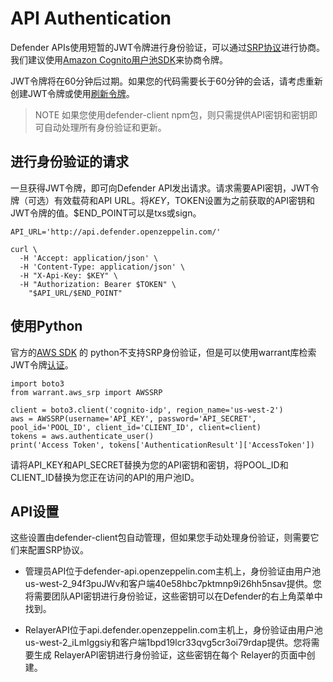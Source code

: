 # API Authentication
Defender APIs使用短暂的JWT令牌进行身份验证，可以通过[SRP协议](https://en.wikipedia.org/wiki/Secure_Remote_Password_protocol)进行协商。我们建议使用[Amazon Cognito用户池SDK](https://docs.aws.amazon.com/cognito/latest/developerguide/cognito-integrate-apps.html)来协商令牌。

JWT令牌将在60分钟后过期。如果您的代码需要长于60分钟的会话，请考虑重新创建JWT令牌或使用[刷新令牌](https://docs.aws.amazon.com/cognito/latest/developerguide/amazon-cognito-user-pools-using-tokens-with-identity-providers.html)。

> NOTE
如果您使用defender-client npm包，则只需提供API密钥和密钥即可自动处理所有身份验证和更新。

## 进行身份验证的请求

一旦获得JWT令牌，即可向Defender API发出请求。请求需要API密钥，JWT令牌（可选）有效载荷和API URL。将$KEY，$TOKEN设置为之前获取的API密钥和JWT令牌的值。$END_POINT可以是txs或sign。
```
API_URL='http://api.defender.openzeppelin.com/'

curl \
  -H 'Accept: application/json' \
  -H 'Content-Type: application/json' \
  -H "X-Api-Key: $KEY" \
  -H "Authorization: Bearer $TOKEN" \
    "$API_URL/$END_POINT"
```

## 使用Python
官方的[AWS SDK](https://aws.amazon.com/sdk-for-python/) 的 python不支持SRP身份验证，但是可以使用warrant库检索JWT令牌[认证](https://github.com/capless/warrant#cognito-srp-utility)。
```
import boto3
from warrant.aws_srp import AWSSRP

client = boto3.client('cognito-idp', region_name='us-west-2')
aws = AWSSRP(username='API_KEY', password='API_SECRET', pool_id='POOL_ID', client_id='CLIENT_ID', client=client)
tokens = aws.authenticate_user()
print('Access Token', tokens['AuthenticationResult']['AccessToken'])
```
请将API_KEY和API_SECRET替换为您的API密钥和密钥，将POOL_ID和CLIENT_ID替换为您正在访问的API的用户池ID。

## API设置
这些设置由defender-client包自动管理，但如果您手动处理身份验证，则需要它们来配置SRP协议。

* 管理员API位于defender-api.openzeppelin.com主机上，身份验证由用户池us-west-2_94f3puJWv和客户端40e58hbc7pktmnp9i26hh5nsav提供。您将需要团队API密钥进行身份验证，这些密钥可以在Defender的右上角菜单中找到。

*  RelayerAPI位于api.defender.openzeppelin.com主机上，身份验证由用户池us-west-2_iLmIggsiy和客户端1bpd19lcr33qvg5cr3oi79rdap提供。您将需要生成 RelayerAPI密钥进行身份验证，这些密钥在每个 Relayer的页面中创建。